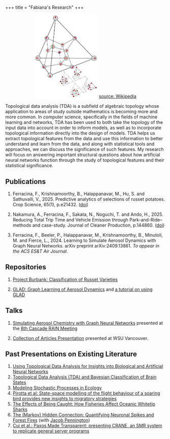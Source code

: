 +++
title = "Fabiana's Research"
+++

<figure style="text-align:center;">
<img src="/simplex.png" alt="Simplex" width="200px">
<a href="https://en.wikipedia.org/wiki/Simplex" target="_blank">source: Wikipedia</a>
</figure>

Topological data analysis (TDA) is a subfield of algebraic topology whose
application to areas of study outside mathematics is becoming more and more
common. In computer science, specifically in the fields of machine learning
and networks, TDA has been used to both take the topology of the input data into
account in order to inform models, as well as to incorporate topological
information directly into the design of models. TDA helps us extract topological
features from the data and use this information to better understand and learn
from the data, and along with statistical tools and approaches, we can discuss
the significance of such features. My research will focus on answering important
structural questions about how artificial neural networks
function through the study of topological features and their statistical
significance.

## Publications

1. Ferracina, F., Krishnamoorthy, B., Halappanavar, M., Hu, S. and Sathuvalli, V., 2025. Predictive analytics of selections of russet potatoes. Crop Science, 65(1), p.e21432. (<a href="https://doi.org/10.1002/csc2.21432" target="_blank">doi</a>)

1. Nakamura, A., Ferracina, F., Sakata, N., Noguchi, T. and Ando, H., 2025. Reducing Total Trip Time and Vehicle Emission through Park-and-Ride–methods and case-study. Journal of Cleaner Production, p.144860. (<a href="https://doi.org/10.1016/j.jclepro.2025.144860" target="_blank">doi</a>)

1. Ferracina, F., Beeler, P., Halappanavar, M., Krishnamoorthy, B., Minutoli, M. and Fierce, L., 2024. Learning to Simulate Aerosol Dynamics with Graph Neural Networks. arXiv preprint arXiv:2409.13861. <i>To appear in the ACS ES&T Air Journal</i>.

## Repositories

1. <a href="https://github.com/fabstat/burbank" target="_blank">Project Burbank: Classification of Russet Varieties</a>

1. <a href="https://github.com/fabstatglad" target="_blank">GLAD: Graph Learning of Aerosol Dynamics</a> and <a href="https://fabstat.github.io/ChemGNS_How_to.pdf" target="_blank">a tutorial on using GLAD</a>


## Talks

1. <a href="https://fabstat.github.io/GNS_Slides_RAIN.pdf" target="_blank">Simulating Aerosol Chemistry with Graph Neural Networks</a> presented at the <a href="https://sites.google.com/pdx.edu/rain2024" target="_blank">8th Cascade RAIN Meeting</a>

1. <a href="https://fabstat.github.io/phd-slides" target="_blank">Collection of Articles Presentation</a> presented at WSU Vancouver.

## Past Presentations on Existing Literature

1. <a href="https://fabstat.github.io/tda/PrelimExamSlides/Prelim_slides.pdf"
target="_blank">Using Topological Data Analysis for Insights into Biological and
Artificial Neural Networks</a>
1. <a href="https://fabstat.github.io/tda/seminarF21/"
target="_blank">Topological Data Analysis (TDA) and Bayesian Classification of
Brain States</a>
1. <a href="https://fabstat.github.io/dqe/" target="_blank">Modeling Stochastic
Processes in Ecology</a>
1. <a href="https://fabstat.github.io/golden/" target="_blank">Pirotta et al:
State-space modelling of the flight behaviour of a soaring bird provides new
insights to migratory strategies</a>
1. <a href="https://fabstat.github.io/sharks/conservation/" target="_blank">The
Effects of Being Caught: How Fisheries Affect Oceanic Whitetip Sharks</a>
1. <a href="https://fabstat.github.io/neuron-forest/endterm-presentation/"
target="_blank">The (Markov) Hidden Connection: Quantifying Neuronal Spikes and
Forest Fires</a> (with <a href="https://directory.vancouver.wsu.edu/people/jacob-pennington"
target="_blank">Jacob Pennington</a>)
1. <a href="https://fabstat.github.io/distributed-birds/" target="_blank">Cui et
al.: Paxos Made Transparent: presenting CRANE, an SMR system to replicate
general server programs</a>
